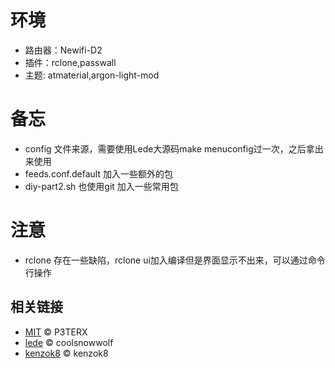 # 环境
  - 路由器：Newifi-D2
  - 插件：rclone,passwall
  - 主题: atmaterial,argon-light-mod
  
# 备忘
  - config 文件来源，需要使用Lede大源码make menuconfig过一次，之后拿出来使用
  - feeds.conf.default 加入一些额外的包
  - diy-part2.sh 也使用git 加入一些常用包
 
# 注意
  - rclone 存在一些缺陷，rclone ui加入编译但是界面显示不出来，可以通过命令行操作 
 
## 相关链接

  - [MIT](https://github.com/P3TERX/Actions-OpenWrt/blob/master/LICENSE) © P3TERX
  - [lede](https://github.com/coolsnowwolf/lede) © coolsnowwolf
  - [kenzok8](https://github.com/kenzok8/openwrt-packages) © kenzok8
